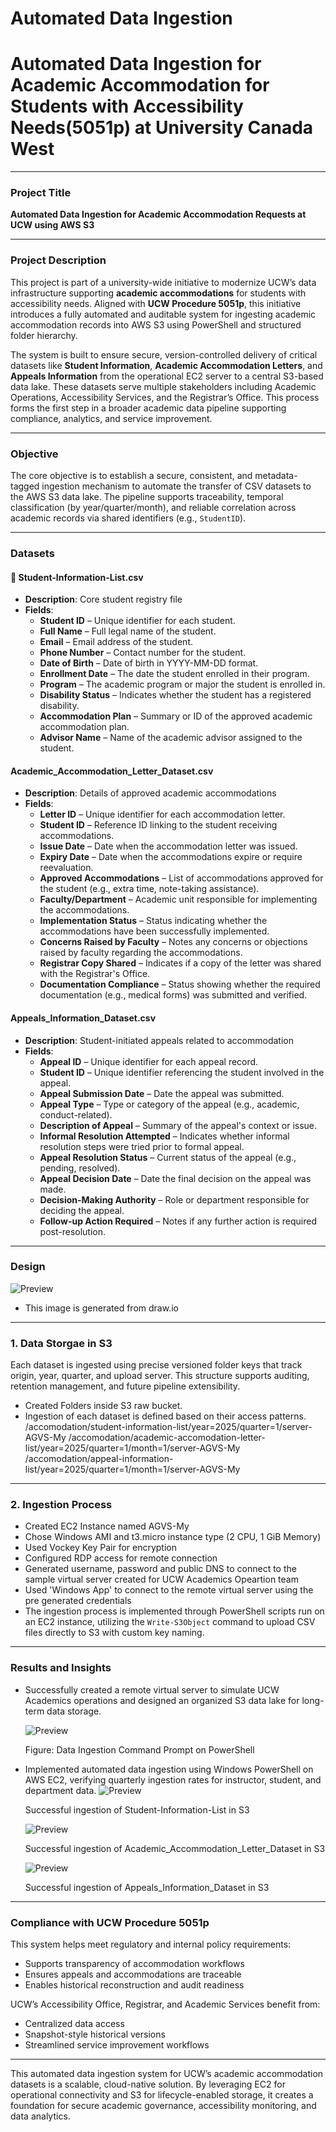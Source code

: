 # Automated Data Ingestion
# Automated Data Ingestion for Academic Accommodation for Students with Accessibility Needs(5051p) at University Canada West

---

### **Project Title**
**Automated Data Ingestion for Academic Accommodation Requests at UCW using AWS S3**

---

### **Project Description**
This project is part of a university-wide initiative to modernize UCW’s data infrastructure supporting **academic accommodations** for students with accessibility needs. Aligned with **UCW Procedure 5051p**, this initiative introduces a fully automated and auditable system for ingesting academic accommodation records into AWS S3 using PowerShell and structured folder hierarchy.

The system is built to ensure secure, version-controlled delivery of critical datasets like **Student Information**, **Academic Accommodation Letters**, and **Appeals Information** from the operational EC2 server to a central S3-based data lake. These datasets serve multiple stakeholders including Academic Operations, Accessibility Services, and the Registrar’s Office. This process forms the first step in a broader academic data pipeline supporting compliance, analytics, and service improvement.

---

### **Objective**
The core objective is to establish a secure, consistent, and metadata-tagged ingestion mechanism to automate the transfer of CSV datasets to the AWS S3 data lake. The pipeline supports traceability, temporal classification (by year/quarter/month), and reliable correlation across academic records via shared identifiers (e.g., `StudentID`).

---

### **Datasets**

#### 📄 Student-Information-List.csv
- **Description**: Core student registry file
- **Fields**: 
  - **Student ID** – Unique identifier for each student.  
  - **Full Name** – Full legal name of the student.  
  - **Email** – Email address of the student.  
  - **Phone Number** – Contact number for the student.  
  - **Date of Birth** – Date of birth in YYYY-MM-DD format.  
  - **Enrollment Date** – The date the student enrolled in their program.  
  - **Program** – The academic program or major the student is enrolled in.  
  - **Disability Status** – Indicates whether the student has a registered disability.  
  - **Accommodation Plan** – Summary or ID of the approved academic accommodation plan.  
  - **Advisor Name** – Name of the academic advisor assigned to the student.

#### Academic_Accommodation_Letter_Dataset.csv
- **Description**: Details of approved academic accommodations
- **Fields**:
  - **Letter ID** – Unique identifier for each accommodation letter.  
  - **Student ID** – Reference ID linking to the student receiving accommodations.  
  - **Issue Date** – Date when the accommodation letter was issued.  
  - **Expiry Date** – Date when the accommodations expire or require reevaluation.  
  - **Approved Accommodations** – List of accommodations approved for the student (e.g., extra time, note-taking assistance).  
  - **Faculty/Department** – Academic unit responsible for implementing the accommodations.  
  - **Implementation Status** – Status indicating whether the accommodations have been successfully implemented.  
  - **Concerns Raised by Faculty** – Notes any concerns or objections raised by faculty regarding the accommodations.  
  - **Registrar Copy Shared** – Indicates if a copy of the letter was shared with the Registrar's Office.  
  - **Documentation Compliance** – Status showing whether the required documentation (e.g., medical forms) was submitted and verified.  

#### Appeals_Information_Dataset.csv
- **Description**: Student-initiated appeals related to accommodation
- **Fields**:
  - **Appeal ID** – Unique identifier for each appeal record.  
  - **Student ID** – Unique identifier referencing the student involved in the appeal.  
  - **Appeal Submission Date** – Date the appeal was submitted.  
  - **Appeal Type** – Type or category of the appeal (e.g., academic, conduct-related).  
  - **Description of Appeal** – Summary of the appeal's context or issue.  
  - **Informal Resolution Attempted** – Indicates whether informal resolution steps were tried prior to formal appeal.  
  - **Appeal Resolution Status** – Current status of the appeal (e.g., pending, resolved).  
  - **Appeal Decision Date** – Date the final decision on the appeal was made.  
  - **Decision-Making Authority** – Role or department responsible for deciding the appeal.  
  - **Follow-up Action Required** – Notes if any further action is required post-resolution.


---

### **Design**

![Preview](images/Design.png)

- This image is generated from draw.io

---

### **1. Data Storgae in S3**

Each dataset is ingested using precise versioned folder keys that track origin, year, quarter, and upload server. This structure supports auditing, retention management, and future pipeline extensibility.
- Created Folders inside S3 raw bucket.
- Ingestion of each dataset is defined based on their access patterns.
  /accomodation/student-information-list/year=2025/quarter=1/server-AGVS-My
  /accomodation/academic-accomodation-letter-list/year=2025/quarter=1/month=1/server-AGVS-My
  /accomodation/appeal-information-list/year=2025/quarter=1/month=1/server-AGVS-My

---

### **2. Ingestion Process**
- Created EC2 Instance named AGVS-My
- Chose Windows AMI and t3.micro instance type (2 CPU, 1 GiB Memory)
- Used Vockey Key Pair for encryption
- Configured RDP access for remote connection
- Generated username, password and public DNS to connect to the sample virtual server created for UCW Academics Opeartion team
- Used 'Windows App' to connect to the remote virtual server using the pre generated credentials
- The ingestion process is implemented through PowerShell scripts run on an EC2 instance, utilizing the `Write-S3Object` command to upload CSV files directly to S3 with custom key naming.

---
### **Results and Insights**
- Successfully created a remote virtual server to simulate UCW Academics operations and designed an organized S3 data lake for long-term data storage.

  ![Preview](images/powershell.png)

  Figure: Data Ingestion Command Prompt on PowerShell
  
- Implemented automated data ingestion using Windows PowerShell on AWS EC2, verifying quarterly ingestion rates for instructor, student, and department data.
  ![Preview](images/Student.png)

  Successful ingestion of Student-Information-List in S3

  ![Preview](images/accomodation.png)

  Successful ingestion of Academic_Accommodation_Letter_Dataset in S3

  ![Preview](images/appeal.png)

  Successful ingestion of Appeals_Information_Dataset in S3


---

### **Compliance with UCW Procedure 5051p**
This system helps meet regulatory and internal policy requirements:
- Supports transparency of accommodation workflows
- Ensures appeals and accommodations are traceable
- Enables historical reconstruction and audit readiness

UCW’s Accessibility Office, Registrar, and Academic Services benefit from:
- Centralized data access
- Snapshot-style historical versions
- Streamlined service improvement workflows

---

This automated data ingestion system for UCW’s academic accommodation datasets is a scalable, cloud-native solution. By leveraging EC2 for operational connectivity and S3 for lifecycle-enabled storage, it creates a foundation for secure academic governance, accessibility monitoring, and data analytics.


